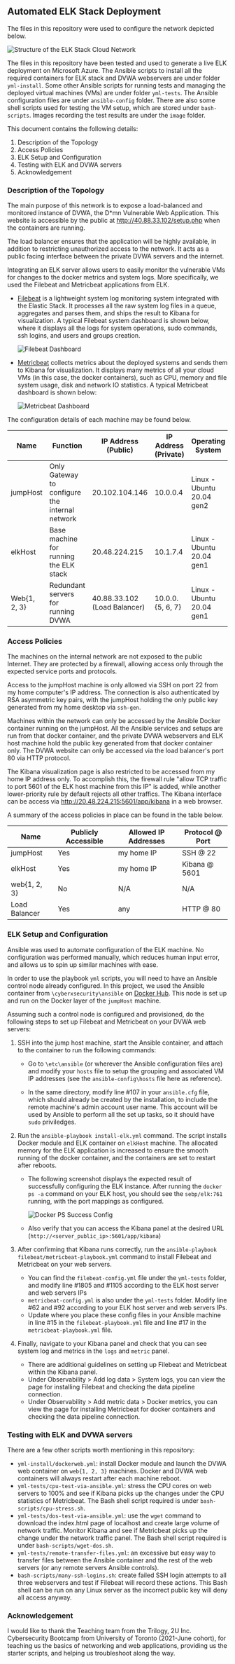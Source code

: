 ## Automated ELK Stack Deployment

The files in this repository were used to configure the network depicted below.

![Structure of the ELK Stack Cloud Network](image/cloud-structure.png)

The files in this repository have been tested and used to generate a live ELK deployment on Microsoft Azure. The Ansible scripts to install all the required containers for ELK stack and DVWA webservers are under folder `yml-install`. Some other Ansible scripts for running tests and managing the deployed virtual machines (VMs) are under folder `yml-tests`. The Ansible configuration files are under `ansible-config` folder. There are also some shell scripts used for testing the VM setup, which are stored under `bash-scripts`. Images recording the test results are under the `image` folder. 

This document contains the following details:

1. Description of the Topology
2. Access Policies
3. ELK Setup and Configuration
4. Testing with ELK and DVWA servers
5. Acknowledgement

### Description of the Topology

The main purpose of this network is to expose a load-balanced and monitored instance of DVWA, the D*mn Vulnerable Web Application. This website is accessible by the public at http://40.88.33.102/setup.php when the containers are running.

The load balancer ensures that the application will be highly available, in addition to restricting unauthorized access to the network. It acts as a public facing interface between the private DVWA servers and the internet. 

Integrating an ELK server allows users to easily monitor the vulnerable VMs for changes to the docker metrics and system logs. More specifically, we used the Filebeat and Metricbeat applications from ELK.

- [Filebeat](https://www.elastic.co/beats/filebeat) is a lightweight system log monitoring system integrated with the Elastic Stack. It processes all the raw system log files in a queue, aggregates and parses them, and ships the result to Kibana for visualization. A typical Filebeat system dashboard is shown below, where it displays all the logs for system operations, sudo commands, ssh logins, and users and groups creation.

  ![Filebeat Dashboard](image/system-logs-dashboard.jpg)

- [Metricbeat](https://www.elastic.co/beats/metricbeat) collects metrics about the deployed systems and sends them to Kibana for visualization. It displays many metrics of all your cloud VMs (in this case, the docker containers), such as CPU, memory and file system usage, disk and network IO statistics. A typical Metricbeat dashboard is shown below:

  ![Metricbeat Dashboard](image/metricbeat-docker-dashboard.jpg)

The configuration details of each machine may be found below.

| Name         | Function                                       | IP Address (Public)          | IP Address (Private) | Operating System          | Machine Hardware            |
| ------------ | ---------------------------------------------- | ---------------------------- | -------------------- | ------------------------- | --------------------------- |
| jumpHost     | Only Gateway to configure the internal network | 20.102.104.146               | 10.0.0.4             | Linux - Ubuntu 20.04 gen2 | 1 vCPUs, 1GB RAM, 30GB Disk |
| elkHost      | Base machine for running the ELK stack         | 20.48.224.215                | 10.1.7.4             | Linux - Ubuntu 20.04 gen1 | 2 vCPUs, 8GB RAM, 30GB Disk |
| Web{1, 2, 3} | Redundant servers for running DVWA             | 40.88.33.102 (Load Balancer) | 10.0.0.{5, 6, 7}     | Linux - Ubuntu 20.04 gen1 | 1 vCPUs, 2GB RAM, 30GB Disk |

### Access Policies

The machines on the internal network are not exposed to the public Internet. They are protected by a firewall, allowing access only through the expected service ports and protocols.

Access to the jumpHost machine is only allowed via SSH on port 22 from my home computer's IP address. The connection is also authenticated by RSA asymmetric key pairs, with the jumpHost holding the only public key generated from my home desktop via `ssh-gen`. 

Machines within the network can only be accessed by the Ansible Docker container running on the jumpHost. All the Ansible services and setups are run from that docker container, and the private DVWA webservers and ELK host machine hold the public key generated from that docker container only. The DVWA website can only be accessed via the load balancer's port 80 via HTTP protocol.

The Kibana visualization page is also restricted to be accessed from my home IP address only. To accomplish this, the firewall rule "allow TCP traffic to port 5601 of the ELK host machine from this IP" is added, while another lower-priority rule by default rejects all other traffics. The Kibana interface can be access via http://20.48.224.215:5601/app/kibana in a web browser.

A summary of the access policies in place can be found in the table below.

| Name          | Publicly Accessible | Allowed IP Addresses | Protocol @ Port |
| ------------- | ------------------- | -------------------- | --------------- |
| jumpHost      | Yes                 | my home IP           | SSH @ 22        |
| elkHost       | Yes                 | my home IP           | Kibana @ 5601   |
| web{1, 2, 3}  | No                  | N/A                  | N/A             |
| Load Balancer | Yes                 | any                  | HTTP @ 80       |

### ELK Setup and Configuration

Ansible was used to automate configuration of the ELK machine. No configuration was performed manually, which reduces human input error, and allows us to spin up similar machines with ease.

In order to use the playbook `yml` scripts, you will need to have an Ansible control node already configured. In this project, we used the Ansible container from `\cyberxsecurity\ansible` on [Docker Hub](https://hub.docker.com/r/cyberxsecurity/ansible). This node is set up and run on the Docker layer of the `jumpHost` machine. 

Assuming such a control node is configured and provisioned, do the following steps to set up Filebeat and Metricbeat on your DVWA web servers: 

1. SSH into the jump host machine, start the Ansible container, and attach to the container to run the following commands:

   - Go to `\etc\ansible` (or wherever the Ansible configuration files are) and modify your `hosts` file to setup the grouping and associated VM IP addresses (see the `ansible-config\hosts` file here as reference).  

   - In the same directory, modify line #107 in your `ansible.cfg` file, which should already be created by the installation, to include the remote machine's admin account user name. This account will be used by Ansible to perform all the set up tasks, so it should have `sudo` priviledges.

2. Run the `ansible-playbook install-elk.yml` command. The script installs Docker module and ELK container on `elkHost` machine. The allocated memory for the ELK application is increased to ensure the smooth running of the docker container, and the containers are set to restart after reboots.

   - The following screenshot displays the expected result of successfully configuring the ELK instance. After running the `docker ps -a` command on your ELK host, you should see the `sebp/elk:761` running, with the port mappings as configured.

     ![Docker PS Success Config](image/elk-docker-deployed.jpg)

   - Also verify that you can access the Kibana panel at the desired URL (`http://<server_public_ip>:5601/app/kibana`)

3. After confirming that Kibana runs correctly, run the `ansible-playbook filebeat/metricbeat-playbook.yml` command to install Filebeat and Metricbeat on your web servers. 

   - You can find the `filebeat-config.yml` file under the `yml-tests` folder, and modify line  #1805 and #1105 according to the ELK host server and web servers IPs
   - `metricbeat-config.yml` is also under the `yml-tests` folder. Modify line #62 and #92 according to your ELK host server and web servers IPs.
   - Update where you place these config files in your Ansible machine in line #15 in the `filebeat-playbook.yml` file and line #17 in the `metricbeat-playbook.yml` file.

4. Finally, navigate to your Kibana panel and check that you can see system log and metrics in the `logs` and `metric` panel.

   - There are additional guidelines on setting up Filebeat and Metricbeat within the Kibana panel.
   - Under Observability > Add log data > System logs, you can view the page for installing Filebeat and checking the data pipeline connection.
   - Under Observability > Add metric data > Docker metrics, you can view the page for installing Metricbeat for docker containers and checking the data pipeline connection.

### Testing with ELK and DVWA servers

There are a few other scripts worth mentioning in this repository:

- `yml-install/dockerweb.yml`: install Docker module and launch the DVWA web container on `web{1, 2, 3}` machines. Docker and DVWA web containers will always restart after each machine reboot.
- `yml-tests/cpu-test-via-ansible.yml`: stress the CPU cores on web servers to 100% and see if Kibana picks up the changes under the CPU statistics of Metricbeat. The Bash shell script required is under `bash-scripts/cpu-stress.sh`.
- `yml-tests/dos-test-via-ansible.yml`: use the `wget` command to download the index.html page of localhost and create large volume of network traffic. Monitor Kibana and see if Metricbeat picks up the change under the network traffic panel. The Bash shell script required is under `bash-scripts/wget-dos.sh`.
- `yml-tests/remote-transfer-files.yml`: an excessive but easy way to transfer files between the Ansible container and the rest of the web servers (or any remote servers Ansible controls).
- `bash-scripts/many-ssh-logins.sh`: create failed SSH login attempts to all three webservers and test if Filebeat will record these actions. This Bash shell can be run on any Linux server as the incorrect public key will deny all access anyway.

### Acknowledgement

I would like to thank the Teaching team from the Trilogy, 2U Inc. Cybersecurity Bootcamp from University of Toronto (2021-June cohort), for teaching us the basics of networking and web applications, providing us the starter scripts, and helping us troubleshoot along the way.
